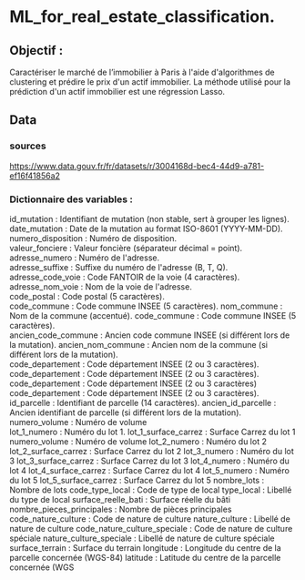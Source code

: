 # ML_for_real_estate_classification. 

## Objectif : 
Caractériser le marché de l’immobilier à Paris à l'aide d'algorithmes de clustering et prédire le prix d'un actif immobilier.
La méthode utilisé pour la prédiction d'un actif immobilier est une régression Lasso.

## Data
### sources
https://www.data.gouv.fr/fr/datasets/r/3004168d-bec4-44d9-a781-ef16f41856a2
### Dictionnaire des variables :  
id_mutation : Identifiant de mutation (non stable, sert à grouper les lignes).  
date_mutation : Date de la mutation au format ISO-8601 (YYYY-MM-DD).  
numero_disposition : Numéro de disposition.  
valeur_fonciere : Valeur foncière (séparateur décimal = point).  
adresse_numero : Numéro de l'adresse.  
adresse_suffixe : Suffixe du numéro de l'adresse (B, T, Q).  
adresse_code_voie : Code FANTOIR de la voie (4 caractères).  
adresse_nom_voie : Nom de la voie de l'adresse.   
code_postal : Code postal (5 caractères).  
code_commune : Code commune INSEE (5 caractères). 
nom_commune : Nom de la commune (accentué). 
code_commune : Code commune INSEE (5 caractères).  
ancien_code_commune : Ancien code commune INSEE (si différent lors de la mutation). 
ancien_nom_commune : Ancien nom de la commune (si différent lors de la mutation).  
code_departement : Code département INSEE (2 ou 3 caractères). 
code_departement : Code département INSEE (2 ou 3 caractères). 
code_departement : Code département INSEE (2 ou 3 caractères)
code_departement : Code département INSEE (2 ou 3 caractères). 
id_parcelle : Identifiant de parcelle (14 caractères). 
ancien_id_parcelle : Ancien identifiant de parcelle (si différent lors de la mutation). 
numero_volume : Numéro de volume  
lot_1_numero : Numéro du lot 1. 
lot_1_surface_carrez : Surface Carrez du lot 1
numero_volume : Numéro de volume
lot_2_numero : Numéro du lot 2
lot_2_surface_carrez : Surface Carrez du lot 2
lot_3_numero : Numéro du lot 3
lot_3_surface_carrez : Surface Carrez du lot 3
lot_4_numero : Numéro du lot 4
lot_4_surface_carrez : Surface Carrez du lot 4
lot_5_numero : Numéro du lot 5
lot_5_surface_carrez : Surface Carrez du lot 5
nombre_lots : Nombre de lots
code_type_local : Code de type de local
type_local : Libellé du type de local
surface_reelle_bati : Surface réelle du bâti
nombre_pieces_principales : Nombre de pièces principales
code_nature_culture : Code de nature de culture
nature_culture : Libellé de nature de culture
code_nature_culture_speciale : Code de nature de culture spéciale
nature_culture_speciale : Libellé de nature de culture spéciale
surface_terrain : Surface du terrain
longitude : Longitude du centre de la parcelle concernée (WGS-84)
latitude : Latitude du centre de la parcelle concernée (WGS
 
